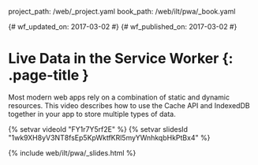project_path: /web/_project.yaml
book_path: /web/ilt/pwa/_book.yaml

{# wf_updated_on: 2017-03-02 #}
{# wf_published_on: 2017-03-02 #}

# Live Data in the Service Worker {: .page-title }

Most modern web apps rely on a combination of static and dynamic resources. This
video describes how to use the Cache API and IndexedDB together in your app to
store multiple types of data.

{% setvar videoId "FY1r7Y5rf2E" %}
{% setvar slidesId "1wk9XH8yV3NT8fsEp5KpWktfKRl5myYWnhkqbHkPtBx4" %}

{% include web/ilt/pwa/_slides.html %}

